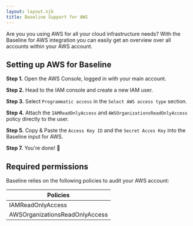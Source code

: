 ```yaml
---
layout: layout.njk
title: Baseline Support for AWS
---
```


Are you you using AWS for all your cloud infrastructure needs? 
With the Baseline for AWS integration you can easily get an overview over all accounts within your AWS account.

## Setting up AWS for Baseline

**Step 1.** Open the AWS Console, logged in with your main account.

**Step 2.** Head to the IAM console and create a new IAM user.

**Step 3.** Select `Programmatic access` in the `Select AWS access type` section.

**Step 4.** Attach the `IAMReadOnlyAccess` and `AWSOrganizationsReadOnlyAccess` policy directly to the user.

**Step 5.** Copy & Paste the `Access Key ID` and the `Secret Acces Key` into the Baseline input for AWS.

**Step 7.** You're done! 🎉 

## Required permissions

Baseline relies on the following policies to audit your AWS account:

| Policies                       |
|--------------------------------|
| IAMReadOnlyAccess              |
| AWSOrganizationsReadOnlyAccess |

